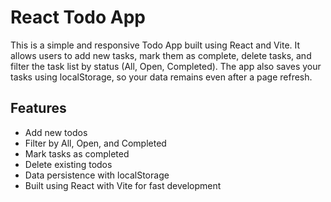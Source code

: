 # React Todo App

This is a simple and responsive Todo App built using React and Vite. It allows users to add new tasks, mark them as complete, delete tasks, and filter the task list by status (All, Open, Completed). The app also saves your tasks using localStorage, so your data remains even after a page refresh.

## Features

- Add new todos
- Filter by All, Open, and Completed
- Mark tasks as completed
- Delete existing todos
- Data persistence with localStorage
- Built using React with Vite for fast development


